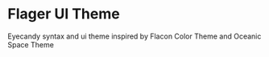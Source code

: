 # Flager UI Theme

Eyecandy syntax and ui theme inspired by Flacon Color Theme and Oceanic Space Theme
